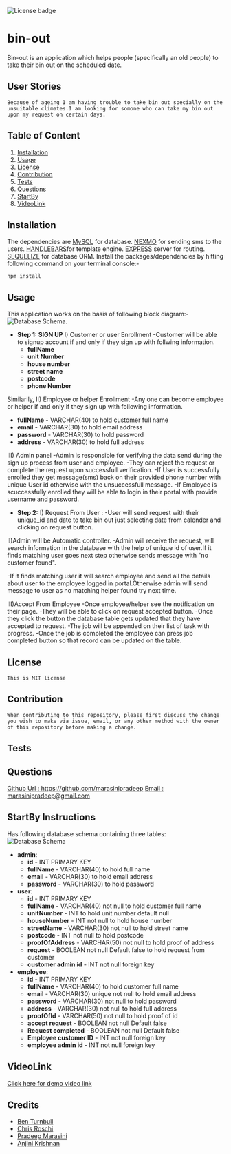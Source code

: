 ![License badge](https://img.shields.io/badge/license-MIT-green)
# bin-out
Bin-out is an application which helps people (specifically an old people) to take their bin out on the scheduled date.
## User Stories
```
Because of ageing I am having trouble to take bin out specially on the unsuitable climates.I am looking for somone who can take my bin out upon my request on certain days.
```
## Table of Content
1. [Installation](#Installation)
2. [Usage](#Usage)
3. [License](#Licence)
4. [Contribution](#Contribution)
5. [Tests](#Tests)
6. [Questions](#Questions)
7. [StartBy](#StartBy)
8. [VideoLink](#VideoLink)
## Installation
The dependencies are [MySQL](https://www.npmjs.com/package/mysql) for database.
[NEXMO](https://dashboard.nexmo.com/sign-in) for sending sms to the users.
[HANDLEBARS](https://handlebarsjs.com/)for template engine.
[EXPRESS](https://expressjs.com/) server for routing.
[SEQUELIZE](https://sequelize.org/) for database ORM.
 Install the packages/dependencies by hitting following command on your terminal console:-
```
npm install
```
## Usage
This application works on the basis of following block diagram:-
![Database Schema](public/images/BlockDiagram.png).
* **Step 1: SIGN UP**
I) Customer or user Enrollment
-Customer will be able to  signup account if and only if they sign up with follwing information.
  * **fullName**
  * **unit Number** 
  * **house number**
  * **street name** 
  * **postcode** 
  * **phone Number** 

Similarlly,
II) Employee or helper Enrollment
-Any one can become employee or helper if and only if they sign up with following information.
  * **fullName** -  VARCHAR(40) to hold customer full name
  * **email** - VARCHAR(30) to hold email address
  * **password** - VARCHAR(30) to hold password
  * **address** - VARCHAR(30) to hold full address 
  
  III) Admin panel
  -Admin is responsible for verifying the data send during the sign up process from  user and employee.
  -They can reject the request or complete the request upon successfull verification.
  -If User is successfully enrolled they get message(sms) back on their provided phone number with unique User id
  otherwise with the unsuccessfull message.
  -If Employee is scuccessfully enrolled they will be able to login in their portal with provide username and password.

  * **Step 2:**
  I) Request From User :
  -User will send request with their unique_id and date to take bin out just selecting date from calender and clicking on request button. 

  II)Admin will be Automatic controller.
  -Admin will receive the request, will search information in the database with the help of unique id of user.If it finds matching user goes next step otherwise sends message with "no customer found".

  -If it finds matching user it will search employee and send all the details about user to the employee logged in portal.Otherwise admin will send message to user as no matching helper found try next time.
  
  III)Accept From Employee 
  -Once employee/helper see the notification on their page.
  -They will be able to click on request accepted button.
  -Once they click the button the database table gets updated that they have accepted to request.
  -The job will be appended on their list of task with progress.
  -Once the job is completed the employee can press job completed button so that record can be updated on the table.
  
## License
```
This is MIT license
```
## Contribution
```
When contributing to this repository, please first discuss the change you wish to make via issue, email, or any other method with the owner of this repository before making a change.
```
## Tests
## Questions
 <a href="https://github.com/marasinipradeep">Github Url : https://github.com/marasinipradeep</a>
 <a href="marasinipradeep@gmail.com">Email : marasinipradeep@gmail.com</a>
## StartBy Instructions
Has following database schema containing three tables:
![Database Schema](public/images/databaseSchema.png)
* **admin**:
  * **id** - INT PRIMARY KEY
  * **fullName** - VARCHAR(40) to hold full name
  * **email** - VARCHAR(30) to hold email address
  * **password** - VARCHAR(30) to hold password
* **user**:
  * **id** - INT PRIMARY KEY
  * **fullName** -  VARCHAR(40) not null to hold customer full name
  * **unitNumber** -  INT  to hold unit number default null
  * **houseNumber** -  INT not null to hold house number
  * **streetName** -  VARCHAR(30) not null to hold street name
  * **postcode** -  INT not null to hold postcode
  * **proofOfAddress** -  VARCHAR(50) not null to hold proof of address
  * **request** -  BOOLEAN not null Default false to hold request from customer 
  * **customer admin id** - INT  not null foreign key
* **employee**:
  * **id** - INT PRIMARY KEY
  * **fullName** -  VARCHAR(40) to hold customer full name
  * **email** - VARCHAR(30) unique not null to hold email address
  * **password** - VARCHAR(30) not null to hold password
  * **address** - VARCHAR(30) not null to hold full address 
  * **proofOfId** -  VARCHAR(50) not null to hold proof of id
  * **accept request** -  BOOLEAN not null Default false
  * **Request completed** -  BOOLEAN not null Default false
  * **Employee customer ID** -  INT not null foreign key
  * **employee admin id** -  INT not null foreign key
  
## VideoLink
<a href= "">Click here for demo video link</a>

## Credits

* [Ben Turnbull](http://www.github.com/benorule)
* [Chris Roschi](http://www.github.com/CR-53)
* [Pradeep Marasini](http://www.github.com/marasinipradeep)
* [Anjini Krishnan](http://www.github.com/anjkrish2608)